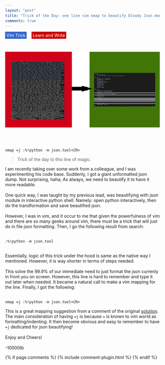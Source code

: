 ```yaml
---
layout: "post"
title: "Trick of the Day: one line vim nmap to beautify bloody Json monster"
comments: true
---
```

<span style="background-color:rgba(51, 102, 204,1); color:white; padding:3px 4px;">Vim Trick</span>&nbsp;&nbsp;&nbsp;
<span style="background-color:rgba(204, 0, 0,1); color:white; padding:3px 4px;">Learn and Write</span>

<br/>

![vim trick for the day](/images/vim-trick-of-the-day-pic.png)

<br/>
<br/>

```
nmap =j :%!python -m json.tool<CR>
```

>Trick of the day to this line of magic.

I am recently taking over some work from a colleague, and I was experimenting his code base. Suddenly, I got a giant unformatted json dump. Not surprising, haha; As always, we need to beautify it to have it more readable.<br/>
<br/>
One quick way, I was taught by my previous lead, was beautifying with json module in interactive python shell. Namely: open python interactively, then do the trandformation and save beautified json.<br/>
<br/>
However, I was in vim, and it occur to me that given the powerfulness of vim and there are so many geeks around vim, there must be a trick that will just do in file json formatting. Then, I go the following result from search:<br/>
<br>
```
:%!python -m json.tool
```
<br/>
Essentially, logic of this trick under the hood is same as the native way I mentioned. However, it is way shorter in terms of steps needed.<br/>
<br/>
This solve the 99.9% of our immediate need to just format the json currenly in front you on screen. However, this line is hard to remember and type it out later when needed. It became a natural call to make a vim mapping for the line. Finally, I got the following:<br/>
<br/>

```
nmap =j :%!python -m json.tool<CR>
```

This is a great mapping suggestion from a comment of the original <a href="https://coderwall.com/p/faceag/format-json-in-vim">solution</a>. The main consideration of having `=j` is because `=` is known to vim world as formatting/indenting. It then become obvious and easy to remember to have `=j` dedicated for json beautifying!<br/>
<br/>
Enjoy and Cheers!
<br/>
<br/>
-10000tb

{% if page.comments %}
{% include comment-plugin.html %}
{% endif %}
